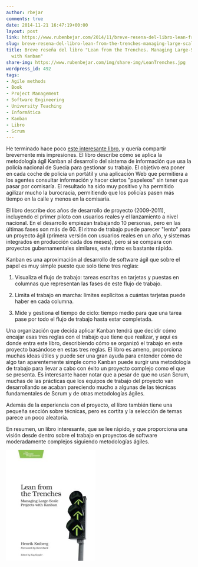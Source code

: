 ```yaml
---
author: rbejar
comments: true
date: 2014-11-21 16:47:19+00:00
layout: post
link: https://www.rubenbejar.com/2014/11/breve-resena-del-libro-lean-from-the-trenches-managing-large-scale-projects-with-kanban/
slug: breve-resena-del-libro-lean-from-the-trenches-managing-large-scale-projects-with-kanban
title: Breve reseña del libro "Lean from the Trenches. Managing Large-Scale Projects
  with Kanban"
share-img: https://www.rubenbejar.com/img/share-img/LeanTrenches.jpg
wordpress_id: 492
tags:
- Agile methods
- Book
- Project Management
- Software Engineering
- University Teaching
- Informática
- Kanban
- Libro
- Scrum
---
```


He terminado hace poco [este interesante libro](https://pragprog.com/book/hklean/lean-from-the-trenches), y quería compartir brevemente mis impresiones. El libro describe cómo se aplica la metodología ágil Kanban al desarrollo del sistema de información que usa la policía nacional de Suecia para gestionar su trabajo. El objetivo era poner en cada coche de policía un portátil y una aplicación Web que permitiera a los agentes consultar información y hacer ciertos "papeleos" sin tener que pasar por comisaría. El resultado ha sido muy positivo y ha permitido agilizar mucho la burocracia, permitiendo que los policías pasen más tiempo en la calle y menos en la comisaría.

El libro describe dos años de desarrollo de proyecto (2009-2011), incluyendo el primer piloto con usuarios reales y el lanzamiento a nivel nacional. En el desarrollo empiezan trabajando 10 personas, pero en las últimas fases son más de 60. El ritmo de trabajo puede parecer "lento" para un proyecto ágil (primera versión con usuarios reales en un año, y sistemas integrados en producción cada dos meses), pero si se compara con proyectos gubernamentales similares, este ritmo es bastante rápido.

Kanban es una aproximación al desarrollo de software ágil que sobre el papel es muy simple puesto que solo tiene tres reglas:



	
  1. Visualiza el flujo de trabajo: tareas escritas en tarjetas y puestas en columnas que representan las fases de este flujo de trabajo.

	
  2. Limita el trabajo en marcha: límites explícitos a cuántas tarjetas puede haber en cada columna.

	
  3. Mide y gestiona el tiempo de ciclo: tiempo medio para que una tarea pase por todo el flujo de trabajo hasta estar completada.


Una organización que decida aplicar Kanban tendrá que decidir cómo encajar esas tres reglas con el trabajo que tiene que realizar, y aquí es donde entra este libro, describiendo cómo se organizó el trabajo en este proyecto basándose en estas tres reglas. El libro es ameno, proporciona muchas ideas útiles y puede ser una gran ayuda para entender cómo de algo tan aparentemente simple como Kanban puede surgir una metodología de trabajo para llevar a cabo con éxito un proyecto complejo como el que se presenta. Es interesante hacer notar que a pesar de que no usan Scrum, muchas de las prácticas que los equipos de trabajo del proyecto van desarrollando se acaban pareciendo mucho a algunas de las técnicas fundamentales de Scrum y de otras metodologías ágiles.

Además de la experiencia con el proyecto, el libro también tiene una pequeña sección sobre técnicas, pero es cortita y la selección de temas parece un poco aleatoria.

En resumen, un libro interesante, que se lee rápido, y que proporciona una visión desde dentro sobre el trabajo en proyectos de software moderadamente complejos siguiendo metodologías ágiles.

![Portada](/img/thumbs/LeanTrenches.jpg)

